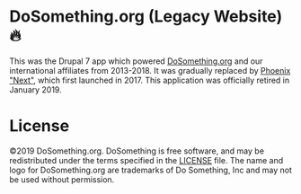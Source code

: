 # DoSomething.org (Legacy Website) 🔥
This was the Drupal 7 app which powered [DoSomething.org](http://www.dosomething.org/) and our international affiliates from 2013-2018. It was gradually replaced by [Phoenix "Next"](https://github.com/dosomething/phoenix-next), which first launched in 2017. This application was officially retired in January 2019.

# License
&copy;2019 DoSomething.org. DoSomething is free software, and may be redistributed under the terms specified in the [LICENSE](https://github.com/DoSomething/phoenix/blob/dev/LICENSE) file. The name and logo for DoSomething.org are trademarks of Do Something, Inc and may not be used without permission.
